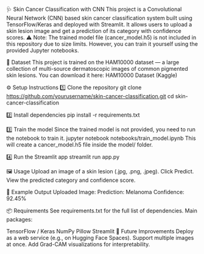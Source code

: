 🩺 Skin Cancer Classification with CNN
This project is a Convolutional Neural Network (CNN) based skin cancer classification system built using TensorFlow/Keras and deployed with Streamlit.
It allows users to upload a skin lesion image and get a prediction of its category with confidence scores.
⚠ Note: The trained model file (cancer_model.h5) is not included in this repository due to size limits.
However, you can train it yourself using the provided Jupyter notebooks.

🧠 Dataset
This project is trained on the HAM10000 dataset — a large collection of multi-source dermatoscopic images of common pigmented skin lesions.
You can download it here:
HAM10000 Dataset (Kaggle)

⚙️ Setup Instructions
1️⃣ Clone the repository
git clone https://github.com/yourusername/skin-cancer-classification.git
cd skin-cancer-classification

2️⃣ Install dependencies
pip install -r requirements.txt

3️⃣ Train the model
Since the trained model is not provided, you need to run the notebook to train it.
jupyter notebook notebooks/train_model.ipynb
This will create a cancer_model.h5 file inside the model/ folder.

4️⃣ Run the Streamlit app
streamlit run app.py

🖼️ Usage
Upload an image of a skin lesion (.jpg, .png, .jpeg).
Click Predict.
View the predicted category and confidence score.

📌 Example Output
Uploaded Image:
Prediction: Melanoma
Confidence: 92.45%

📦 Requirements
See requirements.txt for the full list of dependencies.
Main packages:

TensorFlow / Keras
NumPy
Pillow
Streamlit
🚀 Future Improvements
Deploy as a web service (e.g., on Hugging Face Spaces).
Support multiple images at once.
Add Grad-CAM visualizations for interpretability.
